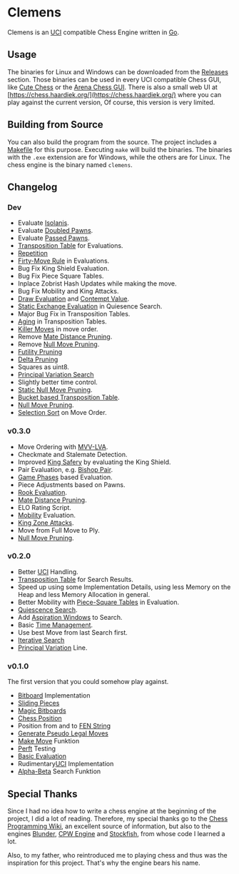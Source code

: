 # Clemens

Clemens is an [UCI](https://www.shredderchess.com/de/schach-features/uci-universal-chess-interface.html) compatible Chess Engine written in [Go](https://go.dev/).


## Usage

The binaries for Linux and Windows can be downloaded from the [Releases](https://github.com/shaardie/clemens/releases) section.
Those binaries can be used in every UCI compatible Chess GUI, like [Cute Chess](https://cutechess.com/) or the [Arena Chess GUI](http://www.playwitharena.de/).
There is also a small web UI at [https://chess.haardiek.org/](https://chess.haardiek.org/) where you can play against the current version,
Of course, this version is very limited.

## Building from Source

You can also build the program from the source.
The project includes a [Makefile](./Makefile) for this purpose.
Executing `make` will build the binaries.
The binaries with the `.exe` extension are for Windows, while the others are for Linux.
The chess engine is the binary named `clemens`.

## Changelog

### Dev

* Evaluate [Isolanis](https://www.chessprogramming.org/Isolated_Pawn).
* Evaluate [Doubled Pawns](https://www.chessprogramming.org/Doubled_Pawn).
* Evaluate [Passed Pawns](https://www.chessprogramming.org/Passed_Pawn).
* [Transposition Table](https://www.chessprogramming.org/Transposition_Table) for Evaluations.
* [Repetition](https://www.chessprogramming.org/Repetitions)
* [Firty-Move Rule](https://www.chessprogramming.org/Fifty-move_Rule) in Evaluations.
* Bug Fix King Shield Evaluation.
* Bug Fix Piece Square Tables.
* Inplace Zobrist Hash Updates while making the move.
* Bug Fix Mobility and King Attacks.
* [Draw Evaluation](https://www.chessprogramming.org/Draw_Evaluation) and [Contempt Value](https://www.chessprogramming.org/Contempt_Factor).
* [Static Exchange Evaluation](https://www.chessprogramming.org/Static_Exchange_Evaluation) in Quiesence Search.
* Major Bug Fix in Transposition Tables.
* [Aging](https://www.chessprogramming.org/Transposition_Table#Aging) in Transposition Tables.
* [Killer Moves](https://www.chessprogramming.org/Killer_Move) in move order.
* Remove [Mate Distance Pruning](https://www.chessprogramming.org/Mate_Distance_Pruning).
* Remove [Null Move Pruning](https://www.chessprogramming.org/Null_Move_Pruning).
* [Futility Pruning](https://www.chessprogramming.org/Futility_Pruning)
* [Delta Pruning](https://www.chessprogramming.org/Delta_Pruning)
* Squares as uint8.
* [Principal Variation Search](https://www.chessprogramming.org/Principal_Variation_Search)
* Slightly better time control.
* [Static Null Move Pruning](https://www.chessprogramming.org/Reverse_Futility_Pruning).
* [Bucket based Transposition Table](https://www.chessprogramming.org/Transposition_Table#Bucket_Systems).
* [Null Move Pruning](https://www.chessprogramming.org/Null_Move_Pruning).
* [Selection Sort](https://en.wikipedia.org/wiki/Selection_sort) on Move Order.

### v0.3.0

* Move Ordering with [MVV-LVA](https://www.chessprogramming.org/MVV-LVA).
* Checkmate and Stalemate Detection.
* Improved [King Safery](https://www.chessprogramming.org/King_Pattern#King_Safety) by evaluating the King Shield.
* Pair Evaluation, e.g. [Bishop Pair](https://www.chessprogramming.org/Bishop_Pair).
* [Game Phases](https://www.chessprogramming.org/Game_Phases) based Evaluation.
* Piece Adjustments based on Pawns.
* [Rook Evaluation](https://www.chessprogramming.org/Evaluation_of_Pieces#Rook).
* [Mate Distance Pruning](https://www.chessprogramming.org/Mate_Distance_Pruning).
* ELO Rating Script.
* [Mobility](https://www.chessprogramming.org/Mobility) Evaluation.
* [King Zone Attacks](https://www.chessprogramming.org/King_Safety#Attacking_King_Zone).
* Move from Full Move to Ply.
* [Null Move Pruning](https://www.chessprogramming.org/Null_Move_Pruning).

### v0.2.0

* Better [UCI](https://www.shredderchess.com/de/schach-features/uci-universal-chess-interface.html) Handling.
* [Transposition Table](https://www.chessprogramming.org/Transposition_Table) for Search Results.
* Speed up using some Implementation Details, using less Memory on the Heap and less Memory Allocation in general.
* Better Mobility with [Piece-Square Tables](https://www.chessprogramming.org/Piece-Square_Tables) in Evaluation.
* [Quiescence Search](https://www.chessprogramming.org/Quiescence_Search).
* Add [Aspiration Windows](https://www.chessprogramming.org/Aspiration_Windows) to Search.
* Basic [Time Management](https://www.chessprogramming.org/Time_Management).
* Use best Move from last Search first.
* [Iterative Search](https://www.chessprogramming.org/Iterative_Search)
* [Principal Variation](https://www.chessprogramming.org/Principal_Variation) Line.

### v0.1.0

The first version that you could somehow play against.

* [Bitboard](https://www.chessprogramming.org/Bitboards) Implementation
* [Sliding Pieces](https://www.chessprogramming.org/Sliding_Pieces)
* [Magic Bitboards](https://www.chessprogramming.org/Magic_Bitboards)
* [Chess Position](https://www.chessprogramming.org/Chess_Position)
* Position from and to [FEN String](https://www.chessprogramming.org/Forsyth-Edwards_Notation)
* [Generate Pseudo Legal Moves](https://www.chessprogramming.org/Move_Generation)
* [Make Move](https://www.chessprogramming.org/Make_Move) Funktion
* [Perft](https://www.chessprogramming.org/Perft) Testing
* [Basic Evaluation](https://www.chessprogramming.org/Evaluation#Where_to_Start)
* Rudimentary[UCI](https://www.shredderchess.com/de/schach-features/uci-universal-chess-interface.html) Implementation
* [Alpha-Beta](https://www.chessprogramming.org/Alpha-Beta) Search Funktion

## Special Thanks

Since I had no idea how to write a chess engine at the beginning of the project, I did a lot of reading.
Therefore, my special thanks go to the [Chess Programming Wiki](https://www.chessprogramming.org/Main_Page), an excellent source of information, but also to the engines [Blunder](https://github.com/algerbrex/blunder), [CPW Engine](https://github.com/nescitus/cpw-engine) and [Stockfish](https://github.com/official-stockfish/Stockfish), from whose code I learned a lot.

Also, to my father, who reintroduced me to playing chess and thus was the inspiration for this project.
That's why the engine bears his name.
